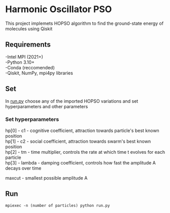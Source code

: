 # Harmonic Oscillator PSO

This project implemets HOPSO algorithm to find the ground-state energy of molecules using Qiskit

## Requirements

-Intel MPI (2021+)  
-Python 3.10+  
-Conda (reccomended)  
-Qiskit, NumPy, mpi4py libraries  

## Set

In [run.py](https://github.com/rvadovic/annual_project_2024-25_vadovic/blob/5caa93b8bdc93f921386f20e30fd8c534ceb296a/src/hopso_variations/run.py) choose any of the imported HOPSO variations and set hyperparameters and other parameters

### Set hyperparameters

hp[0] - c1 - cognitive coefficient, attraction towards particle's best known position  
hp[1] - c2 - social coefficient, attraction towards swarm's best known position  
hp[2] - tm - time multiplier, controls the rate at which time t evolves for each particle  
hp[3] - lambda - damping coefficient, controls how fast the amplitude A decays over time  

maxcut - smallest possible amplitude A

## Run

`mpiexec -n (number of particles) python run.py`

